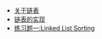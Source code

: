 * [关于链表](/content/5_Structure/Linked/AboutLinked.md)
* [链表的实现](/content/5_Structure/Linked/Linked_Java.md)
* [练习题一:Linked List Sorting](/content/5_Structure/Linked/Linked_List_Sorting.md)